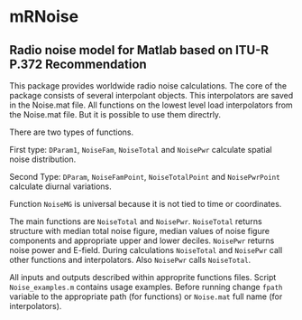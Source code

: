 # mRNoise
## Radio noise model for Matlab based on ITU-R P.372 Recommendation

This package provides worldwide radio noise calculations. The core of the package consists of several interpolant objects. This interpolators are saved in the Noise.mat file. All functions on the lowest level load interpolators from the Noise.mat file. But it is possible to use them directrly.

There are two types of functions. 

First type: `DParam1`, `NoiseFam`, `NoiseTotal` and `NoisePwr` calculate spatial noise distribution.

Second Type: `DParam`, `NoiseFamPoint`, `NoiseTotalPoint` and `NoisePwrPoint` calculate diurnal variations.

Function `NoiseMG` is universal because it is not tied to time or coordinates.

The main functions are `NoiseTotal` and `NoisePwr`. `NoiseTotal` returns structure with median total noise figure, median values of noise figure components and appropriate upper and lower deciles. `NoisePwr` returns noise power and E-field. During calculations `NoiseTotal` and `NoisePwr` call other functions and interpolators. Also `NoisePwr` calls `NoiseTotal`.

All inputs and outputs described within approprite functions files. Script `Noise_examples.m` contains usage examples. Before running change `fpath` variable to the appropriate path (for functions) or `Noise.mat` full name (for interpolators).
